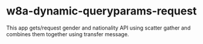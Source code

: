 # w8a-dynamic-queryparams-request
This app gets/request gender and nationality API using scatter gather and combines them together using transfer message.
